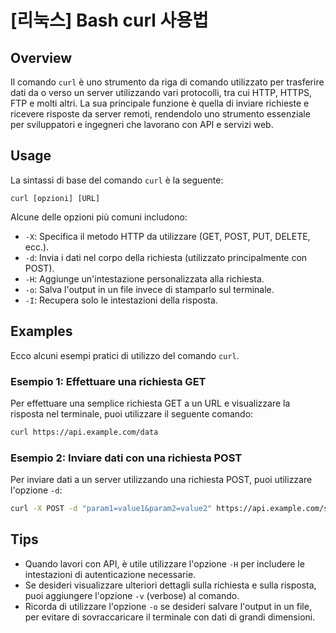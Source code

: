 # [리눅스] Bash curl 사용법

## Overview
Il comando `curl` è uno strumento da riga di comando utilizzato per trasferire dati da o verso un server utilizzando vari protocolli, tra cui HTTP, HTTPS, FTP e molti altri. La sua principale funzione è quella di inviare richieste e ricevere risposte da server remoti, rendendolo uno strumento essenziale per sviluppatori e ingegneri che lavorano con API e servizi web.

## Usage
La sintassi di base del comando `curl` è la seguente:

```
curl [opzioni] [URL]
```

Alcune delle opzioni più comuni includono:

- `-X`: Specifica il metodo HTTP da utilizzare (GET, POST, PUT, DELETE, ecc.).
- `-d`: Invia i dati nel corpo della richiesta (utilizzato principalmente con POST).
- `-H`: Aggiunge un'intestazione personalizzata alla richiesta.
- `-o`: Salva l'output in un file invece di stamparlo sul terminale.
- `-I`: Recupera solo le intestazioni della risposta.

## Examples
Ecco alcuni esempi pratici di utilizzo del comando `curl`.

### Esempio 1: Effettuare una richiesta GET
Per effettuare una semplice richiesta GET a un URL e visualizzare la risposta nel terminale, puoi utilizzare il seguente comando:

```bash
curl https://api.example.com/data
```

### Esempio 2: Inviare dati con una richiesta POST
Per inviare dati a un server utilizzando una richiesta POST, puoi utilizzare l'opzione `-d`:

```bash
curl -X POST -d "param1=value1&param2=value2" https://api.example.com/submit
```

## Tips
- Quando lavori con API, è utile utilizzare l'opzione `-H` per includere le intestazioni di autenticazione necessarie.
- Se desideri visualizzare ulteriori dettagli sulla richiesta e sulla risposta, puoi aggiungere l'opzione `-v` (verbose) al comando.
- Ricorda di utilizzare l'opzione `-o` se desideri salvare l'output in un file, per evitare di sovraccaricare il terminale con dati di grandi dimensioni.
